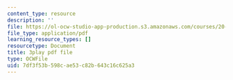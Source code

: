 ```yaml
---
content_type: resource
description: ''
file: https://ol-ocw-studio-app-production.s3.amazonaws.com/courses/20-219-becoming-the-next-bill-nye-writing-and-hosting-the-educational-show-january-iap-2015/7df3f53b598cae53c82b643c16c625a3_ftrKlCmELm4.pdf
file_type: application/pdf
learning_resource_types: []
resourcetype: Document
title: 3play pdf file
type: OCWFile
uid: 7df3f53b-598c-ae53-c82b-643c16c625a3
---
```

